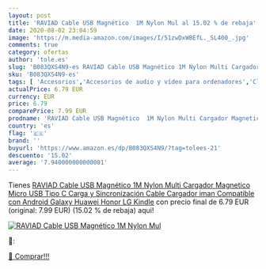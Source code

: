 ```yaml
---
layout: post
title: 'RAVIAD Cable USB Magnético  1M Nylon Mul al 15.02 % de rebaja'
date: 2020-08-02 23:04:59
image: 'https://m.media-amazon.com/images/I/51zwDxWBEfL._SL400_.jpg'
comments: true
category: ofertas
author: 'tole.es'
slug: 'B083QXS4N9-es RAVIAD Cable USB Magnético 1M Nylon Multi Cargador...'
sku: 'B083QXS4N9-es'
tags: [ 'Accesorios','Accesorios de audio y vídeo para ordenadores','Clientes de streaming','Dispositivos para el streaming','Electrónica','Equipos de audio y Hi-Fi','Informática','Smartwatches','Tablets','Tecnología para vestir','Webcams y telefonía VoIP','android', ]
actualPrice: 6.79 EUR
currency: EUR
price: 6.79
comparePrice: 7.99 EUR
prodname: 'RAVIAD Cable USB Magnético  1M Nylon Multi Cargador Magnetico Micro USB Tipo C Carga y Sincronización Cable Cargador iman Compatible con Android Galaxy  Huawei  Honor  LG  Kindle'
country: 'es'
flag: '🇪🇸'
brand: ''
buyurl: 'https://www.amazon.es/dp/B083QXS4N9/?tag=tolees-21'
descuento: '15.02'
average: '7.940000000000001'
---
```


Tienes [RAVIAD Cable USB Magnético  1M Nylon Multi Cargador Magnetico Micro USB Tipo C Carga y Sincronización Cable Cargador iman Compatible con Android Galaxy  Huawei  Honor  LG  Kindle](https://www.amazon.es/dp/B083QXS4N9/?tag=tolees-21) con precio final de  6.79 EUR (original: 7.99 EUR) (15.02 %  de rebaja) aqui!

[![RAVIAD Cable USB Magnético  1M Nylon Mul](https://m.media-amazon.com/images/I/51zwDxWBEfL._SL400_.jpg)](https://www.amazon.es/dp/B083QXS4N9/?tag=tolees-21)

🔎:


[🛒 Comprar!!!](https://www.amazon.es/dp/B083QXS4N9/?tag=tolees-21)
